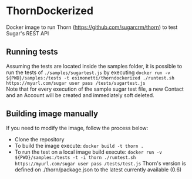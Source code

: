 # ThornDockerized
Docker image to run Thorn (https://github.com/sugarcrm/thorn) to test Sugar's REST API

## Running tests
Assuming the tests are located inside the samples folder, it is possible to run the tests of `./samples/sugartest.js` by executing `docker run -v ${PWD}/samples:/tests -t esimonetti/thorndockerized ./runtest.sh https://myurl.com/sugar user pass /tests/sugartest.js`<br />
Note that for every execution of the sample sugar test file, a new Contact and an Account will be created and immediately soft deleted.

## Building image manually
If you need to modify the image, follow the process below:
* Clone the repository
* To build the image execute: `docker build -t thorn .`
* To run the test on a local image build execute: `docker run -v ${PWD}/samples:/tests -t -i thorn ./runtest.sh https://myurl.com/sugar user pass /tests/test.js`
Thorn's version is defined on ./thorn/package.json to the latest currently available (0.6)
